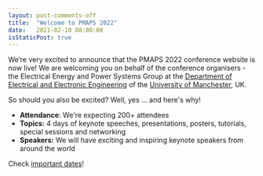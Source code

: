 ```yaml
---
layout: post-comments-off
title:  "Welcome to PMAPS 2022"
date:   2021-02-10 08:00:00
isStaticPost: true
---
```


We’re very excited to announce that the PMAPS 2022 conference website is now live! We are welcoming you on behalf of the conference organisers - the Electrical Energy and Power Systems Group at the <a target="_blank" href="http://www.eee.manchester.ac.uk/">Department of Electrical
and Electronic Engineering</a> of the <a target="_blank" href="http:/www.manchester.ac.uk/">University of Manchester</a>, UK.
<!--
This year the [conference will take place]({{ site.baseurl }}/venue-travel) in <a href="{{ site.baseurl }}/venue-travel#manchester">Manchester</a> - a major city in the northwest of England with a rich industrial heritage.-->

So should you also be excited? Well, yes ... and here's why!
<ul style="font-weight: normal;">
<li><strong>Attendance</strong>: We're expecting 200+ attendees</li>
<li><strong>Topics:</strong> 4 days of keynote speeches, presentations, posters, tutorials, special sessions and networking</li>
<!--<li><strong>Venue:</strong> {{ site.venueTitle }} - right in the heart of the city centre and University of Manchester's North Campus</li> -->
<!--<li><strong>Venue:</strong> {{ site.venueTitle }} - close to the city centre in the recently renovated campus</li>-->
<li><strong>Speakers:</strong> We will have exciting and inspiring keynote speakers from around the world</li>
</ul>

Check <a href="{{ site.baseurl }}/#important-dates">important dates</a>!